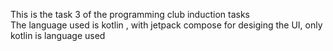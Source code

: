 This is the task 3 of the programming club induction tasks
<br/>
The language used is kotlin , with jetpack compose for desiging the UI, only kotlin is language used
